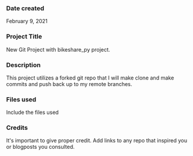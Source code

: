 ### Date created
February 9, 2021

### Project Title
New Git Project with bikeshare_py project.

### Description
This project utilizes a forked git repo that I will make clone and make commits and push
back up to my remote branches.

### Files used
Include the files used

### Credits
It's important to give proper credit. Add links to any repo that inspired you or blogposts you consulted.

